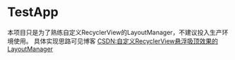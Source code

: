 # TestApp
本项目只是为了熟练自定义RecyclerView的LayoutManager，不建议投入生产环境使用。
具体实现思路可见博客
[CSDN:自定义RecyclerView悬浮吸顶效果的LayoutManager](https://blog.csdn.net/u014718024/article/details/103815915)
